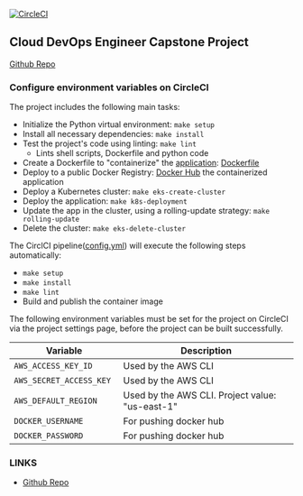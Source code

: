 [![CircleCI](https://circleci.com/gh/JeamBeamCim/udacity-my-capstone-project.svg?style=svg)](https://circleci.com/gh/JeamBeamCim/udacity-my-capstone-project/)

## Cloud DevOps Engineer Capstone Project

[Github Repo](https://github.com/JeamBeamCim/udacity-my-capstone-project.git)

### Configure environment variables on CircleCI

The project includes the following main tasks:

* Initialize the Python virtual environment:  `make setup`
* Install all necessary dependencies:  `make install`
* Test the project's code using linting:  `make lint`
    * Lints shell scripts, Dockerfile and python code
* Create a Dockerfile to "containerize" the [application](app/app.py): [Dockerfile](app/Dockerfile)
* Deploy to a public Docker Registry:
  [Docker Hub](https://hub.docker.com/repository/docker/gokhantrnd/capstone-project) the containerized application
* Deploy a Kubernetes cluster:  `make eks-create-cluster`
* Deploy the application:  `make k8s-deployment`
* Update the app in the cluster, using a rolling-update strategy:  `make rolling-update`
* Delete the cluster:  `make eks-delete-cluster`

The CirclCI pipeline([config.yml](.circleci/config.yml)) will execute the following steps automatically:

* `make setup`
* `make install`
* `make lint`
* Build and publish the container image

The following environment variables must be set for the project on CircleCI via the project settings page, before the project can be built successfully.

| Variable                 | Description                                     |
|--------------------------|-------------------------------------------------|
| `AWS_ACCESS_KEY_ID`      | Used by the AWS CLI                             |
| `AWS_SECRET_ACCESS_KEY ` | Used by the AWS CLI                             |
| `AWS_DEFAULT_REGION`     | Used by the AWS CLI. Project value: "us-east-1" |
| `DOCKER_USERNAME`        | For pushing docker hub                          |
| `DOCKER_PASSWORD`        | For pushing docker hub                          |

### LINKS

- [Github Repo](https://github.com/JeamBeamCim/udacity-my-capstone-project.git)
